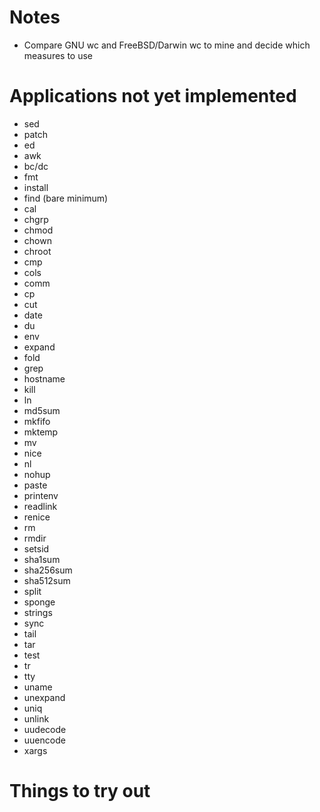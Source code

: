 Notes
=====

* Compare GNU wc and FreeBSD/Darwin wc to mine and decide which measures to use

Applications not yet implemented
================================

* sed
* patch
* ed
* awk
* bc/dc
* fmt
* install
* find (bare minimum)
* cal
* chgrp
* chmod
* chown
* chroot
* cmp
* cols
* comm
* cp
* cut
* date
* du
* env
* expand
* fold
* grep
* hostname
* kill
* ln
* md5sum
* mkfifo
* mktemp
* mv
* nice
* nl
* nohup
* paste
* printenv
* readlink
* renice
* rm
* rmdir
* setsid
* sha1sum
* sha256sum
* sha512sum
* split
* sponge
* strings
* sync
* tail
* tar
* test
* tr
* tty
* uname
* unexpand
* uniq
* unlink
* uudecode
* uuencode
* xargs

Things to try out
=================
